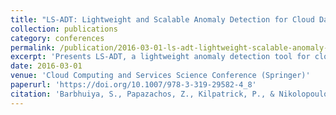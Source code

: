 ```yaml
---
title: "LS-ADT: Lightweight and Scalable Anomaly Detection for Cloud Datacentres"
collection: publications
category: conferences
permalink: /publication/2016-03-01-ls-adt-lightweight-scalable-anomaly-detection
excerpt: 'Presents LS-ADT, a lightweight anomaly detection tool for cloud data centers that combines extended log analysis with correlation of system metrics to automatically detect and identify performance anomalies without requiring training or complex setup.'
date: 2016-03-01
venue: 'Cloud Computing and Services Science Conference (Springer)'
paperurl: 'https://doi.org/10.1007/978-3-319-29582-4_8'
citation: 'Barbhuiya, S., Papazachos, Z., Kilpatrick, P., & Nikolopoulos, D. S. (2016). &quot;LS-ADT: Lightweight and Scalable Anomaly Detection for Cloud Datacentres.&quot; In <i>Cloud Computing and Services Science</i> (pp. 135-152). Springer. https://doi.org/10.1007/978-3-319-29582-4_8'
---
```

